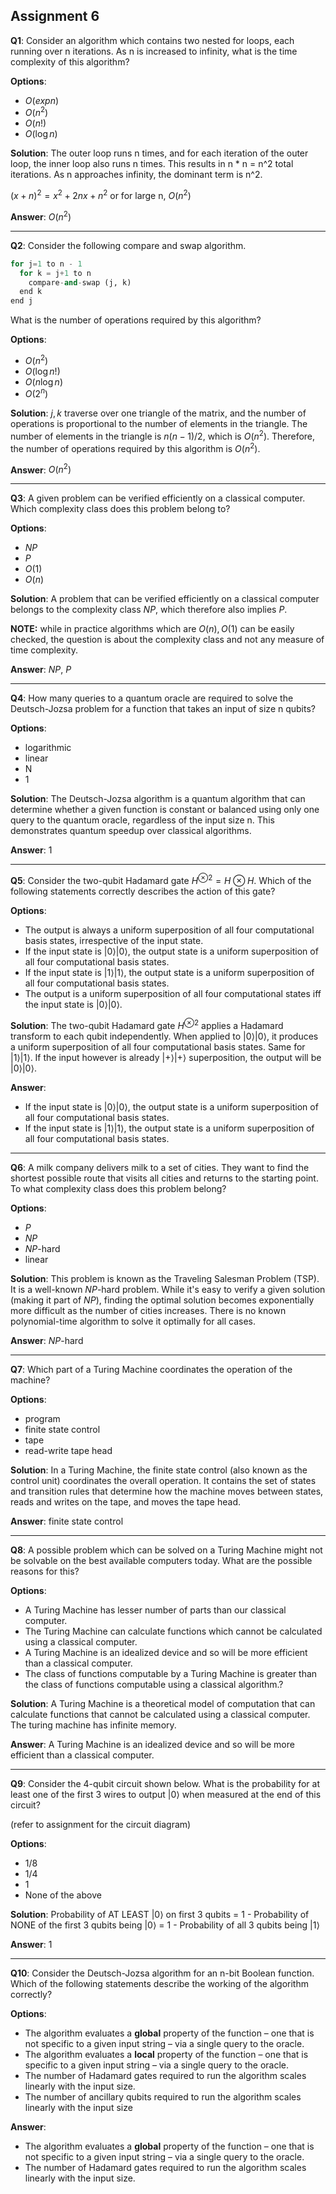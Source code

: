 ## Assignment 6

**Q1**: Consider an algorithm which contains two nested for loops, each running over n iterations. As n is increased to infinity, what is the time complexity of this algorithm?

**Options**:
- $O(exp n)$
- $O(n^2)$
- $O(n!)$
- $O(\log n)$

**Solution**: The outer loop runs n times, and for each iteration of the outer loop, the inner loop also runs n times. This results in n * n = n^2 total iterations. As n approaches infinity, the dominant term is n^2.

$(x + n)^2 = x^2 + 2nx + n^2$ or for large n, $O(n^2)$

**Answer**: $O(n^2)$

---

**Q2**: Consider the following compare and swap algorithm.

```py
for j=1 to n - 1
  for k = j+1 to n
    compare-and-swap (j, k)
  end k
end j
```


What is the number of operations required by this algorithm?


**Options**:
- $O(n^2)$
- $O(\log n!)$
- $O(n \log n)$
- $O(2^n)$

**Solution**: $j, k$ traverse over one triangle of the matrix, and the number of operations is proportional to the number of elements in the triangle. The number of elements in the triangle is $n(n-1)/2$, which is $O(n^2)$. Therefore, the number of operations required by this algorithm is $O(n^2)$.

**Answer**: $O(n^2)$

---

**Q3**: A given problem can be verified efficiently on a classical computer. Which complexity class does this problem belong to?

**Options**:
- $NP$
- $P$
- $O(1)$
- $O(n)$

**Solution**: A problem that can be verified efficiently on a classical computer belongs to the complexity class $NP$, which therefore also implies $P$.

**NOTE:** while in practice algorithms which are $O(n), O(1)$ can be easily checked, the question is about the complexity class and not any measure of time complexity.

**Answer**: $NP$, $P$

---

**Q4**: How many queries to a quantum oracle are required to solve the Deutsch-Jozsa problem for a function that takes an input of size n qubits?

**Options**:
- logarithmic
- linear
- N
- 1

**Solution**: The Deutsch-Jozsa algorithm is a quantum algorithm that can determine whether a given function is constant or balanced using only one query to the quantum oracle, regardless of the input size n. This demonstrates quantum speedup over classical algorithms.

**Answer**: 1

---

**Q5**: Consider the two-qubit Hadamard gate $H^{\otimes 2} = H \otimes H$. Which of the following statements correctly describes the action of this gate?

**Options**:
- The output is always a uniform superposition of all four computational basis states, irrespective of the input state.
- If the input state is $|0\rangle|0\rangle$, the output state is a uniform superposition of all four computational basis states.
- If the input state is $|1\rangle|1\rangle$, the output state is a uniform superposition of all four computational basis states.
- The output is a uniform superposition of all four computational states iff the input state is $|0\rangle|0\rangle$.

**Solution**: The two-qubit Hadamard gate $H^{\otimes 2}$ applies a Hadamard transform to each qubit independently. When applied to $|0\rangle|0\rangle$, it produces a uniform superposition of all four computational basis states. Same for $|1\rangle|1\rangle$. If the input however is already $|+\rangle|+\rangle$ superposition, the output will be $|0\rangle|0\rangle$.

**Answer**:
- If the input state is $|0\rangle|0\rangle$, the output state is a uniform superposition of all four computational basis states.
- If the input state is $|1\rangle|1\rangle$, the output state is a uniform superposition of all four computational basis states.

---

**Q6**: A milk company delivers milk to a set of cities. They want to find the shortest possible route that visits all cities and returns to the starting point. To what complexity class does this problem belong?

**Options**:
- $P$
- $NP$
- $NP$-hard
- linear

**Solution**: This problem is known as the Traveling Salesman Problem (TSP). It is a well-known $NP$-hard problem. While it's easy to verify a given solution (making it part of $NP$), finding the optimal solution becomes exponentially more difficult as the number of cities increases. There is no known polynomial-time algorithm to solve it optimally for all cases.

**Answer**: $NP$-hard

---

**Q7**: Which part of a Turing Machine coordinates the operation of the machine?

**Options**:
- program
- finite state control
- tape
- read-write tape head

**Solution**: In a Turing Machine, the finite state control (also known as the control unit) coordinates the overall operation. It contains the set of states and transition rules that determine how the machine moves between states, reads and writes on the tape, and moves the tape head.

**Answer**: finite state control

---

**Q8**: A possible problem which can be solved on a Turing Machine might not be solvable on the best available computers today. What are the possible reasons for this?

**Options**:
- A Turing Machine has lesser number of parts than our classical computer.
- The Turing Machine can calculate functions which cannot be calculated using a classical computer.
- A Turing Machine is an idealized device and so will be more efficient than a classical computer.
- The class of functions computable by a Turing Machine is greater than the class of functions computable using a classical algorithm.?

**Solution**: A Turing Machine is a theoretical model of computation that can calculate functions that cannot be calculated using a classical computer. The turing machine has infinite memory.

**Answer**: A Turing Machine is an idealized device and so will be more efficient than a classical computer.

---

**Q9**: Consider the 4-qubit circuit shown below. What is the probability for at least one of the first 3 wires to output |0⟩ when measured at the end of this circuit?

(refer to assignment for the circuit diagram)

**Options**:
- 1/8
- 1/4
- 1
- None of the above

**Solution**: Probability of AT LEAST $|0\rangle$ on first 3 qubits = 1 - Probability of NONE of the first 3 qubits being $|0\rangle$ = 1 - Probability of all 3 qubits being $|1\rangle$

**Answer**: 1

---

**Q10**: Consider the Deutsch-Jozsa algorithm for an n-bit Boolean function. Which of the following statements describe the working of the algorithm correctly?

**Options**:
- The algorithm evaluates a **global** property of the function – one that is not specific to a given input string – via a single query to the oracle.
- The algorithm evaluates a **local** property of the function – one that is specific to a given input string – via a single query to the oracle.
- The number of Hadamard gates required to run the algorithm scales linearly with the input size.
- The number of ancillary qubits required to run the algorithm scales linearly with the input size

**Answer**:
- The algorithm evaluates a **global** property of the function – one that is not specific to a given input string – via a single query to the oracle.
- The number of Hadamard gates required to run the algorithm scales linearly with the input size.